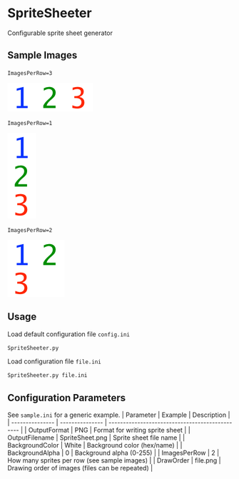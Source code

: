 # SpriteSheeter
Configurable sprite sheet generator

## Sample Images

`ImagesPerRow=3`

![alt text](https://github.com/jiinurppa/SpriteSheeter/raw/master/SpriteSheetHorizontal.png "Horizontal Sample Image")

`ImagesPerRow=1`

![alt text](https://github.com/jiinurppa/SpriteSheeter/raw/master/SpriteSheetVertical.png "Vertical Sample Image")

`ImagesPerRow=2`

![alt text](https://github.com/jiinurppa/SpriteSheeter/raw/master/SpriteSheet.png "Grid Sample Image")

## Usage
Load default configuration file `config.ini`
```bash
SpriteSheeter.py
```
Load configuration file `file.ini`
```bash
SpriteSheeter.py file.ini
```

## Configuration Parameters
See `sample.ini` for a generic example.
| Parameter       | Example         | Description                                     |
| --------------- | --------------- | ----------------------------------------------- |
| OutputFormat    | PNG             | Format for writing sprite sheet                 |
| OutputFilename  | SpriteSheet.png | Sprite sheet file name                          |
| BackgroundColor | White           | Background color (hex/name)                     |
| BackgroundAlpha | 0               | Background alpha (0-255)                        |
| ImagesPerRow    | 2               | How many sprites per row (see sample images)    |
| DrawOrder       | file.png        | Drawing order of images (files can be repeated) |
